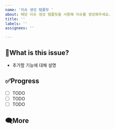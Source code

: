 ```yaml
---
name: '이슈 생성 템플릿 '
about: 해당 이슈 생성 템플릿을 사용해 이슈를 생성해주세요.
title: ''
labels: ''
assignees: ''

---
```


## 🤔What is this issue? 
- 추가할 기능에 대해 설명

## ✅Progress

- [ ] TODO
- [ ] TODO
- [ ] TODO

## 🗨️More
